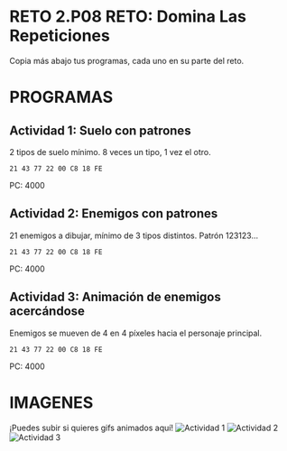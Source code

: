 # RETO 2.P08 RETO: Domina Las Repeticiones
Copia más abajo tus programas, cada uno en su parte del reto.

# PROGRAMAS

## Actividad 1: Suelo con patrones 
2 tipos de suelo mínimo. 8 veces un tipo, 1 vez el otro.
```
21 43 77 22 00 C8 18 FE
```
PC: 4000

## Actividad 2: Enemigos con patrones
21 enemigos a dibujar, mínimo de 3 tipos distintos. Patrón 123123...
```
21 43 77 22 00 C8 18 FE
```
PC: 4000

## Actividad 3: Animación de enemigos acercándose
Enemigos se mueven de 4 en 4 píxeles hacia el personaje principal.
```
21 43 77 22 00 C8 18 FE
```
PC: 4000

# IMAGENES
¡Puedes subir si quieres gifs animados aquí!
![Actividad 1](/tuimagen1.png)
![Actividad 2](/tuimagen2.png)
![Actividad 3](/tuimagen3.png)
